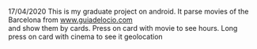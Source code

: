 17/04/2020
This is my graduate project on android.
It parse movies of the Barcelona from www.guiadelocio.com  
and show them by cards. 
Press on card with movie to see hours. 
Long press on card with cinema to see it geolocation
